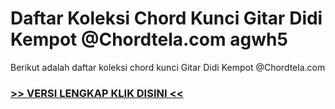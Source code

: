 
 # Daftar Koleksi Chord  Kunci Gitar Didi Kempot @Chordtela.com agwh5


Berikut adalah daftar koleksi chord  kunci Gitar Didi Kempot @Chordtela.com

###  <a href="https://shortlighzx.web.app?sq=Daftar Koleksi Chord  Kunci Gitar Didi Kempot @Chordtela.com"> >> VERSI LENGKAP KLIK DISINI << </a>
